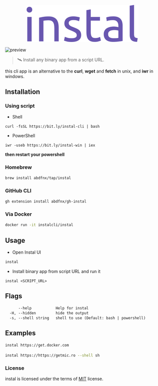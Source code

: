 <p align="center">
  <img src="https://raw.githubusercontent.com/abdfnx/instal/main/.github/assets/logo.svg" height="120px" />
</p>

![preview](https://user-images.githubusercontent.com/64256993/154241761-b8b74a9f-4f0b-4ca5-8549-b7e18ac91586.gif)

> 🛰️ Install any binary app from a script URL.

this cli app is an alternative to the **curl**, **wget** and **fetch** in unix, and **iwr** in windows.

## Installation

### Using script

* Shell

```
curl -fsSL https://bit.ly/instal-cli | bash
```

* PowerShell

```
iwr -useb https://bit.ly/instal-win | iex
```

**then restart your powershell**

### Homebrew

```bash
brew install abdfnx/tap/instal
```

### GitHub CLI

```bash
gh extension install abdfnx/gh-instal
```

### Via Docker

```bash
docker run -it instalcli/instal
```

## Usage

* Open Instal UI

```bash
instal
```

* Install binary app from script URL and run it

```
instal <SCRIPT_URL>
```

## Flags

```
      --help           Help for instal
  -H, --hidden         hide the output
  -s, --shell string   shell to use (Default: bash | powershell)
```

## Examples

```bash
instal https://get.docker.com

instal https://https://getmic.ro --shell sh
```

### License

instal is licensed under the terms of [MIT](https://github.com/abdfnx/instal/blob/main/LICENSE) license.
